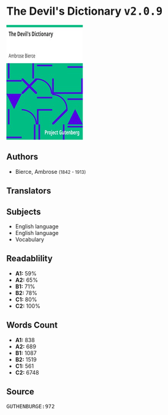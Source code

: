 # The Devil's Dictionary <kbd>v2.0.9</kbd>

![](./cover.medium.jpg "")

## Authors


 - Bierce, Ambrose <small>(1842 - 1913)</small>

## Translators



## Subjects


 - English language
 - English language
 - Vocabulary

## Readablility


 - **A1:** 59%
 - **A2:** 65%
 - **B1:** 71%
 - **B2:** 78%
 - **C1:** 80%
 - **C2:** 100%

## Words Count


 - **A1:** 838
 - **A2:** 689
 - **B1:** 1087
 - **B2:** 1519
 - **C1:** 561
 - **C2:** 6748

## Source


<kbd>GUTHENBURGE:972</kbd>
